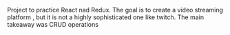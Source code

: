 Project to practice React nad Redux.
The goal is to create a video streaming platform , but it is not a highly sophisticated one like twitch.
The main takeaway was CRUD operations
